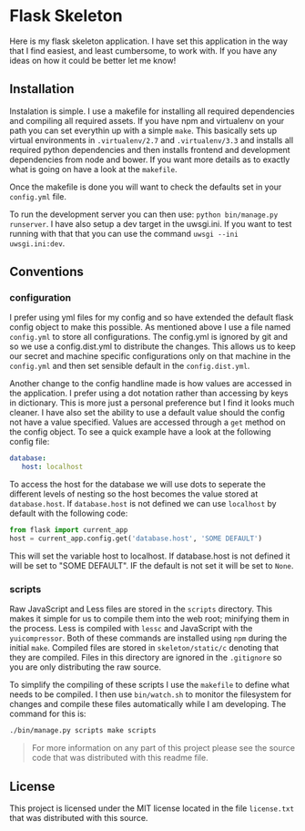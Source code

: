Flask Skeleton
==============

Here is my flask skeleton application. I have set this application in the
way that I find easiest, and least cumbersome, to work with. If you have any
ideas on how it could be better let me know!


Installation
------------

Instalation is simple. I use a makefile for installing all required dependencies
and compiling all required assets. If you have npm and virtualenv on your path
you can set everythin up with a simple `make`. This basically sets up virtual
environments in `.virtualenv/2.7` and `.virtualenv/3.3` and installs all
required python dependencies and then installs frontend and development
dependencies from node and bower. If you want more details as to exactly what
is going on have a look at the `makefile`.

Once the makefile is done you will want to check the defaults set in your
`config.yml` file.

To run the development server you can then use: `python bin/manage.py runserver`.
I have also setup a dev target in the uwsgi.ini. If you want to test running
with that that you can use the command `uwsgi --ini uwsgi.ini:dev`.


Conventions
-----------

### configuration

I prefer using yml files for my config and so have extended the default flask
config object to make this possible. As mentioned above I use a file named
`config.yml` to store all configurations. The config.yml is ignored by git
and so we use a config.dist.yml to distribute the changes. This allows us to
keep our secret and machine specific configurations only on that machine in
the `config.yml` and then set sensible default in the `config.dist.yml`.

Another change to the config handline made is how values are accessed in the
application. I prefer using a dot notation rather than accessing by keys in
dictionary. This is more just a personal preference but I find it looks much
cleaner. I have also set the ability to use a default value should the config
not have a value specified. Values are accessed through a `get` method on the
config object. To see a quick example have a look at the following config file:

```yml
database:
   host: localhost
```

To access the host for the database we will use dots to seperate the different
levels of nesting so the host becomes the value stored at `database.host`. If
`database.host` is not defined we can use `localhost` by default with the
following code:

```python
from flask import current_app
host = current_app.config.get('database.host', 'SOME DEFAULT')
```

This will set the variable host to localhost. If database.host is not defined
it will be set to "SOME DEFAULT". IF the default is not set it will be set to
`None`.

### scripts

Raw JavaScript and Less files are stored in the `scripts` directory. This
makes it simple for us to compile them into the web root; minifying them in
the process. Less is compiled with `lessc` and JavaScript with the
`yuicompressor`. Both of these commands are installed using `npm` during the
initial `make`. Compiled files are stored in `skeleton/static/c` denoting
that they are compiled. Files in this directory are ignored in the `.gitignore`
so you are only distributing the raw source.

To simplify the compiling of these scripts I use the `makefile` to define what
needs to be compiled. I then use `bin/watch.sh` to monitor the filesystem for
changes and compile these files automatically while I am developing. The
command for this is:

```sh
./bin/manage.py scripts make scripts
```

> For more information on any part of this project please see the source code
> that was distributed with this readme file.

License
-------

This project is licensed under the MIT license located in the file
`license.txt` that was distributed with this source.
